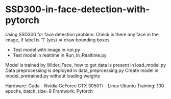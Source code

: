 # SSD300-in-face-detection-with-pytorch
Using SSD300 for face detection problem: Check is there any face in the image, if label is '1' (yes) => draw bounding boxes

- Test model with image in run.py
- Test model in realtime in Run_in_Realtime.py

Model is trained by Wider_Face, how to get data is present in load_model.py
Data preprocessing is deployed in data_preprcessing.py
Create model in model_pretrained.py without loading weights

Hardware: Cuda - Nvidia GeForce GTX 3050Ti - Linux Ubuntu
Training: 100 epochs, batch_size=8
Framwork: Pytorch
